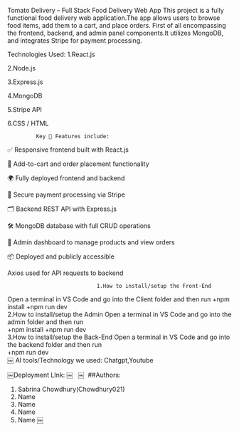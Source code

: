 																																								
Tomato Delivery – Full Stack Food Delivery Web App
This project is a fully functional food delivery web application.The app allows users to browse food items, add them to a cart, and place orders.
First of all encompassing the frontend, backend, and admin panel components.It utilizes  MongoDB, and integrates Stripe for payment processing.

Technologies Used:
1.React.js

2.Node.js

3.Express.js

4.MongoDB

5.Stripe API

6.CSS / HTML

             Key 🌟 Features include:

✅ Responsive frontend built with React.js

🛒 Add-to-cart and order placement functionality

🌍 Fully deployed frontend and backend

🧾 Secure payment processing via Stripe

🗂️ Backend REST API with Express.js

🛠️ MongoDB database with full CRUD operations

🔐 Admin dashboard to manage products and view orders

📦 Deployed and publicly accessible

Axios used for API requests to backend


			                    1.How to install/setup the Front-End

Open a terminal in VS Code and go into the Client folder and then run
	+npm install
+npm run dev    
                           2.How to install/setup the Admin
Open a terminal in VS Code and go into the admin folder and then run																							
+npm install
+npm run dev	
			                    3.How to install/setup the Back-End	
   Open a terminal in VS Code and go into the backend folder and then run																									
+npm run dev	
￼
AI tools/Technology we used:
Chatgpt,Youtube 

￼Deployment LInk:
￼
 
￼
 ##Authors:
1. Sabrina Chowdhury(Chowdhury021)
2. Name
3. Name
4. Name
5. Name
￼

